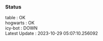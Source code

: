 ### Status


table : OK  
hogwarts : OK  
icy-bot : DOWN  
Latest Update : 2023-10-29 05:07:10.256092
